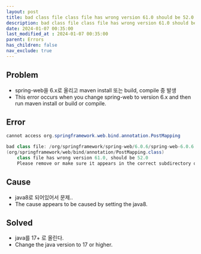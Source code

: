 ```yaml
---
layout: post
title: bad class file class file has wrong version 61.0 should be 52.0
description: bad class file class file has wrong version 61.0 should be 52.0
date: 2024-01-07 00:35:00
last_modified_at : 2024-01-07 00:35:00
parent: Errors
has_children: false
nav_exclude: true
---
```


## Problem

- spring-web을 6.x로 올리고 maven install 또는 build, compile 중 발생
- This error occurs when you change spring-web to version 6.x and then run maven install or build or compile.

## Error

```java
cannot access org.springframework.web.bind.annotation.PostMapping

bad class file: /org/springframework/spring-web/6.0.6/spring-web-6.0.6.jar
(org/springframework/web/bind/annotation/PostMapping.class)
    class file has wrong version 61.0, should be 52.0
    Please remove or make sure it appears in the correct subdirectory of the classpath.
```

## Cause

- java8로 되어있어서 문제..
- The cause appears to be caused by setting the java8.

## Solved

- java를 17+ 로 올린다.
- Change the java version to 17 or higher.